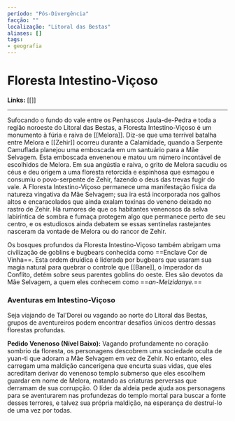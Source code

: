 ```yaml
---
período: "Pós-Divergência"
facção: ""
localização: "Litoral das Bestas"
aliases: []
tags:
- geografia
---
```


# **Floresta Intestino-Viçoso**

**Links:** [[]]

---
Sufocando o fundo do vale entre os Penhascos Jaula-de-Pedra e toda a região noroeste do Litoral das Bestas, a Floresta Intestino-Viçoso é um monumento à fúria e raiva de [[Melora]]. Diz-se que uma terrível batalha entre Melora e [[Zehir]] ocorreu durante a Calamidade, quando a Serpente Camuflada planejou uma emboscada em um santuário para a Mãe Selvagem. Esta emboscada envenenou e matou um número incontável de escolhidos de Melora. Em sua angústia e raiva, o grito de Melora sacudiu os céus e deu origem a uma floresta retorcida e espinhosa que esmagou e consumiu o povo-serpente de Zehir, fazendo o deus das trevas fugir do vale. A Floresta Intestino-Viçoso permanece uma manifestação física da natureza vingativa da Mãe Selvagem; sua ira está incorporada nos galhos altos e encaracolados que ainda exalam toxinas do veneno deixado no rastro de Zehir. Há rumores de que os habitantes venenosos da selva labiríntica de sombra e fumaça protegem algo que permanece perto de seu centro, e os estudiosos ainda debatem se essas sentinelas rastejantes nasceram da vontade de Melora ou do rancor de Zehir.

Os bosques profundos da Floresta Intestino-Viçoso também abrigam uma civilização de goblins e bugbears conhecida como ==Enclave Cor de Vinha==. Esta ordem druídica é liderada por bugbears que usaram sua magia natural para quebrar o controle que [[Bane]], o Imperador da Conflito, detém sobre seus parentes goblins do oeste. Eles são devotos da Mãe Selvagem, a quem eles conhecem como ==*an-Melzidanye.*==
### **Aventuras em Intestino-Viçoso**
Seja viajando de Tal'Dorei ou vagando ao norte do Litoral das Bestas, grupos de aventureiros podem encontrar desafios únicos dentro dessas florestas profundas.

**Pedido Venenoso (Nível Baixo):** Vagando profundamente no coração sombrio da floresta, os personagens descobrem uma sociedade oculta de yuan-ti que adoram a Mãe Selvagem em vez de Zehir. No entanto, eles carregam uma maldição cancerígena que encurta suas vidas, que eles acreditam derivar do venenoso templo submerso que eles escolhem guardar em nome de Melora, matando as criaturas perversas que derramam de sua corrupção. O líder da aldeia pede ajuda aos personagens para se aventurarem nas profundezas do templo mortal para buscar a fonte desses terrores, e talvez sua própria maldição, na esperança de destruí-lo de uma vez por todas.